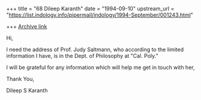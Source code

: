 +++
title = "68 Dileep Karanth"
date = "1994-09-10"
upstream_url = "https://list.indology.info/pipermail/indology/1994-September/001243.html"

+++
[Archive link](https://list.indology.info/pipermail/indology/1994-September/001243.html)


Hi,

I need the address of Prof. Judy Saltmann, who according to the limited 
information I have, is in the Dept. of Philosophy at "Cal. Poly."

I will be grateful for any information which will help me get in touch 
with her,

Thank You,

Dileep S Karanth





